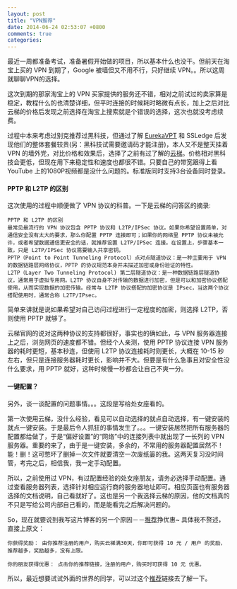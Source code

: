 ```yaml
---
layout: post
title: "VPN推荐"
date: 2014-06-24 02:53:07 +0800
comments: true
categories: 
---
```

最近一周都准备考试，准备暑假开始做的项目，所以基本什么也没干。但前天在淘宝上买的 VPN 到期了，Google 被墙但又不用不行，只好继续 VPN。。所以这周就聊聊VPN的选择。

这次到期的那家淘宝上的 VPN 买家提供的服务还不错，相对之前试过的卖家算是稳定，教程什么的也清楚详细，但平时连接的时候耗时略微有点长，加上之后对比云梯的价格后发现之前选择在淘宝上搜索就是个错误的选择，这次也就没考虑续费。

过程中本来考虑过别克推荐过黑科技，但通过了解 [EurekaVPT](http://eurekavpt.com) 和 SSLedge 后发现他们的整体套餐较贵(另：黑科技试需要邀请码才能注册)，本人又不是整天挂着 VPN 的墙外党，对比价格和效果后，选择了之前有过了解的[云梯](https://www.ytvpn.com)。价格相对黑科技会更低，但现在用下来稳定性和速度也都很不错。只要自己的带宽跟得上看 YouTube 上的1080P视频都是没什么问题的。标准版同时支持3台设备同时登录。

#### PPTP 和 L2TP 的区别
这次使用的过程中顺便做了 VPN 协议的科普。一下是云梯的问答区的摘录:

	PPTP 和 L2TP 的区别
	最常见最流行的 VPN 协议包含 PPTP 协议和 L2TP/IPSec 协议。如果你希望设置简单，对通信安全没有太大的要求，那么你配置 PPTP 连接即可；如果你的网络里 PPTP 协议未被允许，或者希望数据通信更安全的话，就推荐设置 L2TP/IPSec 连接。在设置上，步骤基本一致，只是 L2TP/IPSec 协议需要输入共享密钥。
	PPTP（Point to Point Tunneling Protocol）点对点隧道协议：是一种主要用于 VPN 的数据链路层网络协议，PPTP 的协议规范本身并未描述加密或身份验证的特性。
	L2TP（Layer Two Tunneling Protocol) 第二层隧道协议：是一种数据链路层隧道协议，通常用于虚拟专用网。L2TP 协议自身不对传输的数据进行加密，但是可以和加密协议搭配使用，从而实现数据的加密传输。经常与 L2TP 协议搭配的加密协议是 IPsec，当这两个协议搭配使用时，通常合称 L2TP/IPsec。

简单来讲就是说如果希望对自己访问过程进行一定程度的加密，则选择 L2TP，否则使用 PPTP 就够了。

云梯官网的说对这两种协议的支持都很好，事实也的确如此，与 VPN 服务器连接上之后，浏览网页的速度都不错。但经个人亲测，使用 PPTP 协议连接 VPN 服务器的耗时更短，基本秒连，但使用 L2TP 协议连接耗时则更长，大概在 10-15 秒左右，但只是连接服务器耗时更长，影响并不大。但要是有什么急事且对安全性没什么要求，用 PPTP 就好，这种时候慢一秒都会让自己不爽一分。

#### 一键配置？
另外，谈一谈配置的问题事情。。。这段是写给处女座看的。

第一次使用云梯，没什么经验，看见可以自动选择的就点自动选择，有一键安装的就点一键安装。于是最后令人抓狂的事情发生了。。。一键安装居然把所有服务器的配置都给做了，于是“偏好设置”的“网络”中的连接列表中就出现了一长列的 VPN 服务器。重要的来了，由于是一键安装，多余的，不常用的服务器配置居然不！能！删！这可憋坏了删掉一次文件就要清空一次废纸篓的我。这两天复习没时间管，考完之后，相信我，我一定手动配置。

所以，之前使用过 VPN，有过配置经验的处女座朋友，请务必选择手动配置。通过查看服务器列表，选择针对相应运行商的服务器地址即可。相应页面也有服务器选择的文档说明，自己看就好了。这也是另一个我选择云梯的原因，他的文档真的不只是写给公司内部自己看的，而是能看完之后解决问题的。

So，现在就要说到我写这片博客的另一个原因－－[推荐](http://refyunti.com/?r=604607dfc3e193b7)挣优惠~ 具体我不赘述，直接上原文：

	你获得奖励： 由你推荐注册的用户，购买云梯满30天，你即可获得 10 元 / 用户 的奖励，推荐越多，奖励越多，没有上限。

	你的朋友获得优惠： 点击你的推荐链接，注册的用户，购买时可获得 10 元 优惠。

所以，最近想要试试外面的世界的同学，可以过这个[推荐](http://refyunti.com/?r=604607dfc3e193b7)链接去了解一下。
